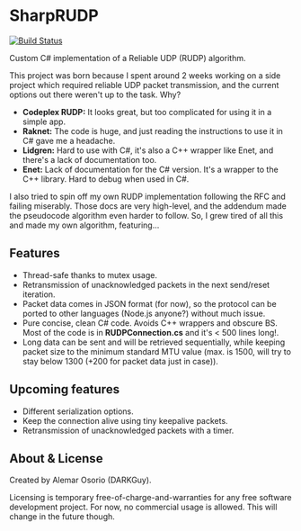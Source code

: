 # SharpRUDP

[![Build Status](https://travis-ci.org/darkguy2008/SharpRUDP.svg?branch=master)](https://travis-ci.org/darkguy2008/SharpRUDP)

Custom C# implementation of a Reliable UDP (RUDP) algorithm.

This project was born because I spent around 2 weeks working on a side project which required reliable UDP packet transmission, and the current options out there weren't up to the task. Why?

- **Codeplex RUDP:** It looks great, but too complicated for using it in a simple app.
- **Raknet:** The code is huge, and just reading the instructions to use it in C# gave me a headache.
- **Lidgren:** Hard to use with C#, it's also a C++ wrapper like Enet, and there's a lack of documentation too.
- **Enet:** Lack of documentation for the C# version. It's a wrapper to the C++ library. Hard to debug when used in C#.

I also tried to spin off my own RUDP implementation following the RFC and failing miserably. Those docs are very high-level, and the addendum made the pseudocode algorithm even harder to follow. So, I grew tired of all this and made my own algorithm, featuring...

## Features

- Thread-safe thanks to mutex usage.
- Retransmission of unacknowledged packets in the next send/reset iteration.
- Packet data comes in JSON format (for now), so the protocol can be ported to other languages (Node.js anyone?) without much issue.
- Pure concise, clean C# code. Avoids C++ wrappers and obscure BS. Most of the code is in **RUDPConnection.cs** and it's < 500 lines long!.
- Long data can be sent and will be retrieved sequentially, while keeping packet size to the minimum standard MTU value (max. is 1500, will try to stay below 1300 (+200 for packet data just in case)).

## Upcoming features

- Different serialization options.
- Keep the connection alive using tiny keepalive packets.
- Retransmission of unacknowledged packets with a timer.

## About & License

Created by Alemar Osorio (DARKGuy).

Licensing is temporary free-of-charge-and-warranties for any free software development project. For now, no commercial usage is allowed. This will change in the future though.
